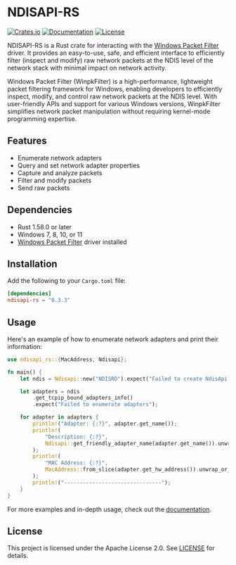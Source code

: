 # NDISAPI-RS

[![Crates.io](https://img.shields.io/crates/v/ndisapi-rs.svg)](https://crates.io/crates/ndisapi-rs)
[![Documentation](https://docs.rs/ndisapi-rs/badge.svg)](https://docs.rs/ndisapi-rs)
[![License](https://img.shields.io/crates/l/ndisapi-rs)](https://github.com/wiresock/ndisapi-rs/blob/main/LICENSE)

NDISAPI-RS is a Rust crate for interacting with the [Windows Packet Filter](https://www.ntkernel.com/windows-packet-filter/) driver. It provides an easy-to-use, safe, and efficient interface to efficiently filter (inspect and modify) raw network packets at the NDIS level of the network stack with minimal impact on network activity.

Windows Packet Filter (WinpkFilter) is a high-performance, lightweight packet filtering framework for Windows, enabling developers to efficiently inspect, modify, and control raw network packets at the NDIS level. With user-friendly APIs and support for various Windows versions, WinpkFilter simplifies network packet manipulation without requiring kernel-mode programming expertise.

## Features

- Enumerate network adapters
- Query and set network adapter properties
- Capture and analyze packets
- Filter and modify packets
- Send raw packets

## Dependencies

- Rust 1.58.0 or later
- Windows 7, 8, 10, or 11
- [Windows Packet Filter](https://github.com/wiresock/ndisapi/releases) driver installed

## Installation

Add the following to your `Cargo.toml` file:

```toml
[dependencies]
ndisapi-rs = "0.3.3"
```

## Usage

Here's an example of how to enumerate network adapters and print their information:

```rust
use ndisapi_rs::{MacAddress, Ndisapi};

fn main() {
    let ndis = Ndisapi::new("NDISRD").expect("Failed to create NdisApi instance");

    let adapters = ndis
        .get_tcpip_bound_adapters_info()
        .expect("Failed to enumerate adapters");

    for adapter in adapters {
        println!("Adapter: {:?}", adapter.get_name());
        println!(
            "Description: {:?}",
            Ndisapi::get_friendly_adapter_name(adapter.get_name()).unwrap_or("Unknown".to_string())
        );
        println!(
            "MAC Address: {:?}",
            MacAddress::from_slice(adapter.get_hw_address()).unwrap_or_default()
        );
        println!("-------------------------------");
    }
}
```

For more examples and in-depth usage, check out the [documentation](https://docs.rs/ndisapi-rs).

## License

This project is licensed under the Apache License 2.0. See [LICENSE](https://github.com/wiresock/ndisapi-rs/blob/main/LICENSE) for details.

